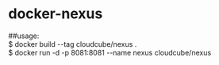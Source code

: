 # docker-nexus

##usage:  
$ docker build --tag cloudcube/nexus .  
$ docker run -d -p 8081:8081 --name nexus cloudcube/nexus  
